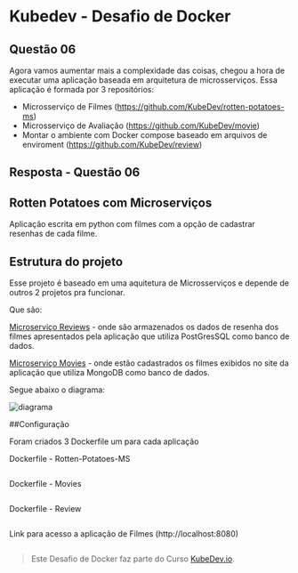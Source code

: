 # Kubedev - Desafio de Docker


## Questão 06

Agora vamos aumentar mais a complexidade das coisas, chegou a hora de executar
uma aplicação baseada em arquitetura de microsserviços.
Essa aplicação é formada por 3 repositórios:

- Microsserviço de Filmes (https://github.com/KubeDev/rotten-potatoes-ms)
- Microsserviço de Avaliação (https://github.com/KubeDev/movie)
- Montar o ambiente com Docker compose baseado em arquivos de enviroment (https://github.com/KubeDev/review)



## Resposta - Questão 06
## Rotten Potatoes com Microserviços

Aplicação escrita em python com filmes com a opção de cadastrar resenhas de cada filme.

## Estrutura do projeto

Esse projeto é baseado em uma aquitetura de Microsserviços e depende de outros 2 projetos pra funcionar.

Que são:

[Microserviço Reviews](https://github.com/edemirtoldo/review/) - onde são armazenados os dados de resenha dos filmes apresentados pela aplicação que utiliza PostGresSQL como banco de dados.

[Microserviço Movies](https://github.com/edemirtoldo/movie) - onde estão cadastrados os filmes exibidos no site da aplicação que utiliza MongoDB como banco de dados.

Segue abaixo o diagrama:

![diagrama](https://github.com/edemirtoldo/rotten-potatoes-ms/blob/main/img/diagrama.png)

##Configuração

Foram criados 3 Dockerfile um para cada aplicação

Dockerfile - Rotten-Potatoes-MS

```bash

```

Dockerfile - Movies

```bash

```

Dockerfile - Review

```bash

```



Link para acesso a aplicação de Filmes (http://localhost:8080)



```bash

```



>Este Desafio de Docker faz parte do Curso [KubeDev.io](https://kubedev.io/).
